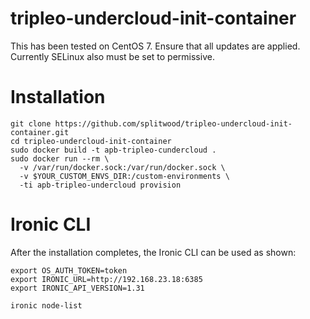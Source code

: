 # tripleo-undercloud-init-container

This has been tested on CentOS 7. Ensure that all updates are applied.
Currently SELinux also must be set to permissive.

Installation
============

    git clone https://github.com/splitwood/tripleo-undercloud-init-container.git
    cd tripleo-undercloud-init-container
    sudo docker build -t apb-tripleo-cundercloud .
    sudo docker run --rm \
      -v /var/run/docker.sock:/var/run/docker.sock \
      -v $YOUR_CUSTOM_ENVS_DIR:/custom-environments \
      -ti apb-tripleo-undercloud provision

Ironic CLI
==========

After the installation completes, the Ironic CLI can be used as shown:

    export OS_AUTH_TOKEN=token
    export IRONIC_URL=http://192.168.23.18:6385
    export IRONIC_API_VERSION=1.31

    ironic node-list
